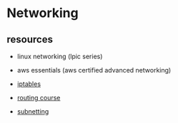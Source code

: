 # Networking

## resources

- linux networking (lpic series)

- aws essentials (aws certified advanced networking)

- [iptables](https://gist.github.com/nerdalert/a1687ae4da1cc44a437d)

- [routing course](https://interactive.linuxacademy.com/diagrams/NetworkRoutingFundamentals.html)

- [subnetting](https://interactive.linuxacademy.com/diagrams/SubnettingFundamentals.html)
